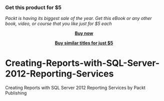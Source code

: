 
### Get this product for $5

<i>Packt is having its biggest sale of the year. Get this eBook or any other book, video, or course that you like just for $5 each</i>


<b><p align='center'>[Buy now](https://packt.link/9781782177180)</p></b>


<b><p align='center'>[Buy similar titles for just $5](https://subscription.packtpub.com/search)</p></b>


# Creating-Reports-with-SQL-Server-2012-Reporting-Services
Creating Reports with SQL Server 2012 Reporting Services by Packt Publishing
